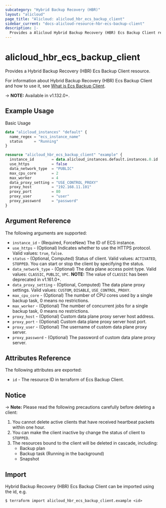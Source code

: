 ```yaml
---
subcategory: "Hybrid Backup Recovery (HBR)"
layout: "alicloud"
page_title: "Alicloud: alicloud_hbr_ecs_backup_client"
sidebar_current: "docs-alicloud-resource-hbr-ecs-backup-client"
description: |-
  Provides a Alicloud Hybrid Backup Recovery (HBR) Ecs Backup Client resource.
---
```


# alicloud\_hbr\_ecs\_backup\_client

Provides a Hybrid Backup Recovery (HBR) Ecs Backup Client resource.

For information about Hybrid Backup Recovery (HBR) Ecs Backup Client and how to use it, see [What is Ecs Backup Client](https://www.alibabacloud.com/help/doc-detail/186570.htm).

-> **NOTE:** Available in v1.132.0+.

## Example Usage

Basic Usage

```terraform
data "alicloud_instances" "default" {
  name_regex = "ecs_instance_name"
  status     = "Running"
}

resource "alicloud_hbr_ecs_backup_client" "example" {
  instance_id        = data.alicloud_instances.default.instances.0.id
  use_https          = false
  data_network_type  = "PUBLIC"
  max_cpu_core       = 2
  max_worker         = 4
  data_proxy_setting = "USE_CONTROL_PROXY"
  proxy_host         = "192.168.11.101"
  proxy_port         = 80
  proxy_user         = "user"
  proxy_password     = "password"
}
```

## Argument Reference

The following arguments are supported:

* `instance_id` - (Required, ForceNew) The ID of ECS instance.
* `use_https` - (Optional) Indicates whether to use the HTTPS protocol. Valid values: `true`, `false`.
* `status` - (Optional, Computed) Status of client. Valid values: `ACTIVATED`, `STOPPED`. You can start or stop the client by specifying the status.
* `data_network_type` - (Optional) The data plane access point type. Valid values: `CLASSIC`, `PUBLIC`, `VPC`. **NOTE:** The value of `CLASSIC` has been deprecated in v1.161.0+.
* `data_proxy_setting` - (Optional, Computed) The data plane proxy settings. Valid values: `CUSTOM`, `DISABLE`, `USE_CONTROL_PROXY`.
* `max_cpu_core` - (Optional) The number of CPU cores used by a single backup task, 0 means no restrictions.
* `max_worker` - (Optional) The number of concurrent jobs for a single backup task, 0 means no restrictions.
* `proxy_host` - (Optional) Custom data plane proxy server host address.
* `proxy_port` - (Optional) Custom data plane proxy server host port.
* `proxy_user` - (Optional) The username of custom data plane proxy server.
* `proxy_password` - (Optional) The password of custom data plane proxy server.

## Attributes Reference

The following attributes are exported:

* `id` - The resource ID in terraform of Ecs Backup Client.

## Notice

-> **Note:** Please read the following precautions carefully before deleting a client:
1. You cannot delete active clients that have received heartbeat packets within one hour.
2. You can make the client inactive by change the status of client to `STOPPED`.
3. The resources bound to the client will be deleted in cascade, including:
    - Backup plan
    - Backup task (Running in the background)
    - Snapshot


## Import

Hybrid Backup Recovery (HBR) Ecs Backup Client can be imported using the id, e.g.

```
$ terraform import alicloud_hbr_ecs_backup_client.example <id>
```
